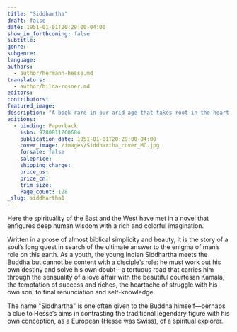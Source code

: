 ```yaml
---
title: "Siddhartha"
draft: false
date: 1951-01-01T20:29:00-04:00
show_in_forthcoming: false
subtitle:
genre:
subgenre:
language:
authors:
  - author/hermann-hesse.md
translators:
  - author/hilda-rosner.md
editors:
contributors:
featured_image:
description: "A book—rare in our arid age—that takes root in the heart and grows there for a lifetime. "
editions:
  - binding: Paperback
    isbn: 9780811200684
    publication_date: 1951-01-01T20:29:00-04:00
    cover_image: /images/Siddhartha_cover_MC.jpg
    forsale: false
    saleprice:
    shipping_charge:
    price_us:
    price_cn:
    trim_size:
    Page_count: 128
_slug: siddhartha1
---
```


Here the spirituality of the East and the West have met in a novel that enfigures deep human wisdom with a rich and colorful imagination.

Written in a prose of almost biblical simplicity and beauty, it is the story of a soul’s long quest in search of the ultimate answer to the enigma of man’s role on this earth. As a youth, the young Indian Siddhartha meets the Buddha but cannot be content with a disciple’s role: he must work out his own destiny and solve his own doubt—a tortuous road that carries him through the sensuality of a love affair with the beautiful courtesan Kamala, the temptation of success and riches, the heartache of struggle with his own son, to final renunciation and self-knowledge.

The name "Siddhartha" is one often given to the Buddha himself—perhaps a clue to Hesse’s aims in contrasting the traditional legendary figure with his own conception, as a European (Hesse was Swiss), of a spiritual explorer.

